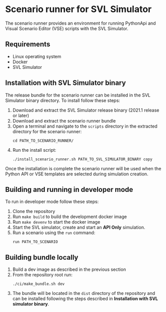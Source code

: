 # Scenario runner for SVL Simulator

The scenario runner provides an environment for running PythonApi and Visual Scenario Editor (VSE) scripts with the SVL Simulator.

## Requirements
- Linux operating system
- Docker
- SVL Simulator

## Installation with SVL Simulator binary

The release bundle for the scenario runner can be installed in the SVL Simulator binary directory.
To install follow these steps:

1. Download and extract the SVL Simulator release binary (2021.1 release or later)
2. Download and extract the scenario runner bundle
3. Open a terminal and navigate to the `scripts` directory in the extracted directory for the scenario runner:
    ```
    cd PATH_TO_SCENARIO_RUNNER/
    ```
4. Run the install script:
    ```
    ./install_scenario_runner.sh PATH_TO_SVL_SIMULATOR_BINARY copy
    ```

Once the installation is complete the scenario runner will be used when the Python API or VSE templates are selected during simulation creation.


## Building and running in developer mode
To run in developer mode follow these steps:
1. Clone the repository
2. Run `make build` to build the development docker image
3. Run `make devenv` to start the docker image
4. Start the SVL simulator, create and start an **API Only** simulation.
5. Run a scenario using the `run` command:
    ```
    run PATH_TO_SCENARIO
    ```


## Building bundle locally

1. Build a dev image as described in the previous section
2. From the repository root run:
    ```
    ./ci/make_bundle.sh dev
    ```
3. The bundle will be located in the `dist` directory of the repository and can be installed following the steps described in **Installation with SVL simulator binary**.

